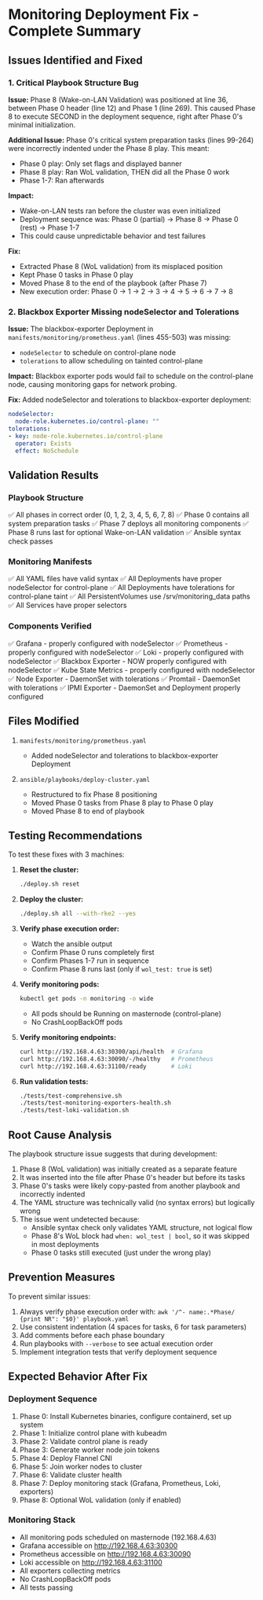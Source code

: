 # Monitoring Deployment Fix - Complete Summary

## Issues Identified and Fixed

### 1. Critical Playbook Structure Bug
**Issue:** Phase 8 (Wake-on-LAN Validation) was positioned at line 36, between Phase 0 header (line 12) and Phase 1 (line 269). This caused Phase 8 to execute SECOND in the deployment sequence, right after Phase 0's minimal initialization.

**Additional Issue:** Phase 0's critical system preparation tasks (lines 99-264) were incorrectly indented under the Phase 8 play. This meant:
- Phase 0 play: Only set flags and displayed banner
- Phase 8 play: Ran WoL validation, THEN did all the Phase 0 work
- Phase 1-7: Ran afterwards

**Impact:** 
- Wake-on-LAN tests ran before the cluster was even initialized
- Deployment sequence was: Phase 0 (partial) → Phase 8 → Phase 0 (rest) → Phase 1-7
- This could cause unpredictable behavior and test failures

**Fix:** 
- Extracted Phase 8 (WoL validation) from its misplaced position
- Kept Phase 0 tasks in Phase 0 play
- Moved Phase 8 to the end of the playbook (after Phase 7)
- New execution order: Phase 0 → 1 → 2 → 3 → 4 → 5 → 6 → 7 → 8

### 2. Blackbox Exporter Missing nodeSelector and Tolerations
**Issue:** The blackbox-exporter Deployment in `manifests/monitoring/prometheus.yaml` (lines 455-503) was missing:
- `nodeSelector` to schedule on control-plane node
- `tolerations` to allow scheduling on tainted control-plane

**Impact:** Blackbox exporter pods would fail to schedule on the control-plane node, causing monitoring gaps for network probing.

**Fix:** Added nodeSelector and tolerations to blackbox-exporter deployment:
```yaml
nodeSelector:
  node-role.kubernetes.io/control-plane: ""
tolerations:
- key: node-role.kubernetes.io/control-plane
  operator: Exists
  effect: NoSchedule
```

## Validation Results

### Playbook Structure
✅ All phases in correct order (0, 1, 2, 3, 4, 5, 6, 7, 8)
✅ Phase 0 contains all system preparation tasks
✅ Phase 7 deploys all monitoring components
✅ Phase 8 runs last for optional Wake-on-LAN validation
✅ Ansible syntax check passes

### Monitoring Manifests
✅ All YAML files have valid syntax
✅ All Deployments have proper nodeSelector for control-plane
✅ All Deployments have tolerations for control-plane taint
✅ All PersistentVolumes use /srv/monitoring_data paths
✅ All Services have proper selectors

### Components Verified
✅ Grafana - properly configured with nodeSelector
✅ Prometheus - properly configured with nodeSelector
✅ Loki - properly configured with nodeSelector
✅ Blackbox Exporter - NOW properly configured with nodeSelector
✅ Kube State Metrics - properly configured with nodeSelector
✅ Node Exporter - DaemonSet with tolerations
✅ Promtail - DaemonSet with tolerations
✅ IPMI Exporter - DaemonSet and Deployment properly configured

## Files Modified

1. `manifests/monitoring/prometheus.yaml`
   - Added nodeSelector and tolerations to blackbox-exporter Deployment

2. `ansible/playbooks/deploy-cluster.yaml`
   - Restructured to fix Phase 8 positioning
   - Moved Phase 0 tasks from Phase 8 play to Phase 0 play
   - Moved Phase 8 to end of playbook

## Testing Recommendations

To test these fixes with 3 machines:

1. **Reset the cluster:**
   ```bash
   ./deploy.sh reset
   ```

2. **Deploy the cluster:**
   ```bash
   ./deploy.sh all --with-rke2 --yes
   ```

3. **Verify phase execution order:**
   - Watch the ansible output
   - Confirm Phase 0 runs completely first
   - Confirm Phases 1-7 run in sequence
   - Confirm Phase 8 runs last (only if `wol_test: true` is set)

4. **Verify monitoring pods:**
   ```bash
   kubectl get pods -n monitoring -o wide
   ```
   - All pods should be Running on masternode (control-plane)
   - No CrashLoopBackOff pods

5. **Verify monitoring endpoints:**
   ```bash
   curl http://192.168.4.63:30300/api/health  # Grafana
   curl http://192.168.4.63:30090/-/healthy   # Prometheus
   curl http://192.168.4.63:31100/ready       # Loki
   ```

6. **Run validation tests:**
   ```bash
   ./tests/test-comprehensive.sh
   ./tests/test-monitoring-exporters-health.sh
   ./tests/test-loki-validation.sh
   ```

## Root Cause Analysis

The playbook structure issue suggests that during development:
1. Phase 8 (WoL validation) was initially created as a separate feature
2. It was inserted into the file after Phase 0's header but before its tasks
3. Phase 0's tasks were likely copy-pasted from another playbook and incorrectly indented
4. The YAML structure was technically valid (no syntax errors) but logically wrong
5. The issue went undetected because:
   - Ansible syntax check only validates YAML structure, not logical flow
   - Phase 8's WoL block had `when: wol_test | bool`, so it was skipped in most deployments
   - Phase 0 tasks still executed (just under the wrong play)

## Prevention Measures

To prevent similar issues:
1. Always verify phase execution order with: `awk '/^- name:.*Phase/ {print NR": "$0}' playbook.yaml`
2. Use consistent indentation (4 spaces for tasks, 6 for task parameters)
3. Add comments before each phase boundary
4. Run playbooks with `--verbose` to see actual execution order
5. Implement integration tests that verify deployment sequence

## Expected Behavior After Fix

### Deployment Sequence
1. Phase 0: Install Kubernetes binaries, configure containerd, set up system
2. Phase 1: Initialize control plane with kubeadm
3. Phase 2: Validate control plane is ready
4. Phase 3: Generate worker node join tokens
5. Phase 4: Deploy Flannel CNI
6. Phase 5: Join worker nodes to cluster
7. Phase 6: Validate cluster health
8. Phase 7: Deploy monitoring stack (Grafana, Prometheus, Loki, exporters)
9. Phase 8: Optional WoL validation (only if enabled)

### Monitoring Stack
- All monitoring pods scheduled on masternode (192.168.4.63)
- Grafana accessible on http://192.168.4.63:30300
- Prometheus accessible on http://192.168.4.63:30090
- Loki accessible on http://192.168.4.63:31100
- All exporters collecting metrics
- No CrashLoopBackOff pods
- All tests passing
